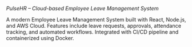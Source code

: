 *PulseHR – Cloud-based Employee Leave Management System*

A modern Employee Leave Management System built with React, Node.js, and AWS Cloud. Features include leave requests, approvals, attendance tracking, and automated workflows. Integrated with CI/CD pipeline and containerized using Docker.
